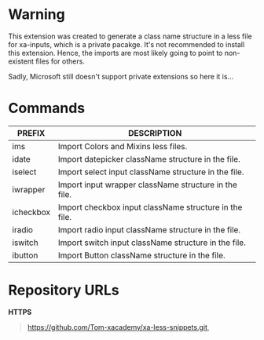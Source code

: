 # Warning

This extension was created to generate a class name structure in a less file for xa-inputs, which is a private pacakge.
It's not recommended to install this extension.
Hence, the imports are most likely going to point to non-existent files for others.

Sadly, Microsoft still doesn't support private extensions so here it is...

# Commands

|PREFIX          |DESCRIPTION                                                  |
|----------------|-------------------------------------------------------------|
|ims             |Import Colors and Mixins less files.                         |
|idate           |Import datepicker className structure in the file.           |
|iselect         |Import select input className structure in the file.         |
|iwrapper        |Import input wrapper className structure in the file.        |
|icheckbox       |Import checkbox input className structure in the file.       |
|iradio          |Import radio input className structure in the file.          |
|iswitch         |Import switch input className structure in the file.         |
|ibutton         |Import Button className structure in the file.               |

# Repository URLs

**HTTPS**

> https://github.com/Tom-xacademy/xa-less-snippets.git,

